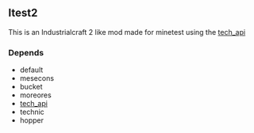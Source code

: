 ## Itest2

This is an Industrialcraft 2 like mod made for minetest using the [tech_api](https://github.com/gdelazzari/tech_api)

### Depends
* default
* mesecons
* bucket
* moreores
* [tech_api](https://github.com/gdelazzari/tech_api)
* technic
* hopper
